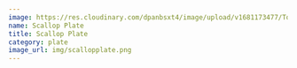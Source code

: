 ```yaml
---
image: https://res.cloudinary.com/dpanbsxt4/image/upload/v1681173477/Tonys/Scallop_Plate_gjuu7x.png
name: Scallop Plate
title: Scallop Plate
category: plate
image_url: img/scallopplate.png
---
```

